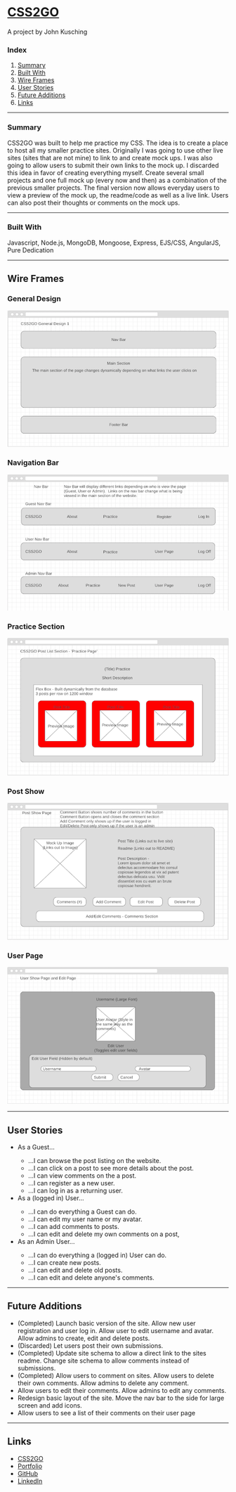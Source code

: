 # <a href="https://css2go.herokuapp.com/">CSS2GO</a>
A project by John Kusching

<h3>Index</h3>

<ol>
<li><a href="#summary">Summary</a></li>
<li><a href="#built">Built With</a></li>
<li><a href="#wire">Wire Frames</a></li>
<li><a href="#user">User Stories</a></li>
<!-- <li><a href="#challenges">Challenges</a></li> -->
<li><a href="#future">Future Additions</a></li>
<li><a href="#links">Links</a></li>
</ol>

<hr id="summary">
<h3>Summary</h3>

<p>CSS2GO was built to help me practice my CSS.  The idea is to create a place to host all my smaller practice sites.  Originally I was going to use other live sites (sites that are not mine) to link to and create mock ups.  I was also going to allow users to submit their own links to the mock up.  I discarded this idea in favor of creating everything myself.  Create several small projects and one full mock up (every now and then) as a combination of the previous smaller projects.  The final version now allows everyday users to view a preview of the mock up, the readme/code as well as a live link.  Users can also post their thoughts or comments on the mock ups.</p>


<hr id="built">
<h3>Built With</h3>
Javascript, Node.js, MongoDB, Mongoose, Express, EJS/CSS, AngularJS, Pure Dedication

<hr id="wire">
<h2>Wire Frames</h2>

<h3>General Design</h3>
<a href="https://wireframe.cc/TlbsuG"><img src="./public/img/Wireframes_General_Design.png" title="General Design" alt="General Design" /></a>

<h3>Navigation Bar</h3>
<a href="https://wireframe.cc/U2DNVc"><img title="Navigation Bar" alt="Navigation Bar" src="./public/img/Wireframes_Nav_Bar.png" /></a>

<h3>Practice Section</h3>
<a href="https://wireframe.cc/p50T1N"><img title="Practice Section" alt="Practice Section" src="./public/img/Wireframes_Post_List.png" /></a>

<h3>Post Show</h3>
<a href="https://wireframe.cc/AsQQ1O"><img title="Post Show" alt="Post Show" src="./public/img/Wireframes_Post_Show.png" /></a>

<h3>User Page</h3>
<a href="https://wireframe.cc/O1OXU9"><img title="User Page" alt="User Page" src="./public/img/Wireframes_User_Page.png" /></a>

<!-- <h3>Redesign</h3>
https://wireframe.cc/9xx3c1 -->


<hr id="user">
<h2>User Stories</h2>
<ul>
<li>As a Guest...</li>
<ul>
<li>...I can browse the post listing on the website.</li>
<li>...I can click on a post to see more details about the post.</li>
<li>...I can view comments on the a post.</li>
<li>...I can register as a new user.</li>
<li>...I can log in as a returning user.</li>
</ul>
<li>As a (logged in) User...</li>
<ul>
<li>...I can do everything a Guest can do.</li>
<li>...I can edit my user name or my avatar.</li>
<li>...I can add comments to posts.</li>
<li>...I can edit and delete my own comments on a post,</li>
</ul>
<li>As an Admin User...</li>
<ul>
<li>...I can do everything a (logged in) User can do.</li>
<li>...I can create new posts.</li>
<li>...I can edit and delete old posts.</li>
<li>...I can edit and delete anyone's comments.</li>
</ul>
</ul>

<!-- <hr id="challenges">
<h2>Challenges</h2>

<p>One of the challenges of building </p> -->


<hr id="future">
<h2>Future Additions</h2>

<ul>
<li>(Completed) Launch basic version of the site.  Allow new user registration and user log in.  Allow user to edit username and avatar.  Allow admins to create, edit and delete posts.</li>
<li>(Discarded) Let users post their own submissions.</li>
<li>(Completed) Update site schema to allow a direct link to the sites readme.  Change site schema to allow comments instead of submissions.</li>
<li>(Completed) Allow users to comment on sites.  Allow users to delete their own comments.  Allow admins to delete any comment.</li>
<li>Allow users to edit their comments.  Allow admins to edit any comments.</li>
<li>Redesign basic layout of the site.  Move the nav bar to the side for large screen and add icons.</li>
<li>Allow users to see a list of their comments on their user page</li>
</ul>


<hr id="links">
<h2>Links</h2>
<ul>
<li><a href="https://css2go.herokuapp.com/">CSS2GO</a></li>
<li><a href="http://kusching.com/#home">Portfolio</a></li>
<li><a href="https://github.com/johnzxcvbnm">GitHub</a></li>
<li><a href="https://www.linkedin.com/in/kusching/">LinkedIn</a></li>
</ul>
